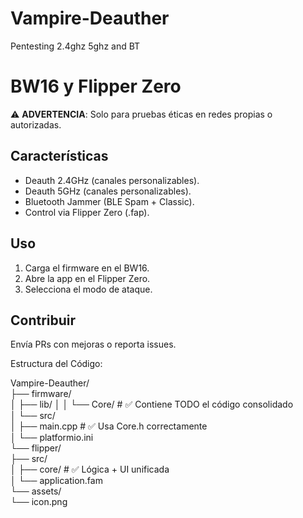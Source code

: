 # Vampire-Deauther
Pentesting 2.4ghz 5ghz and BT
# BW16 y Flipper Zero
⚠️ **ADVERTENCIA**: Solo para pruebas éticas en redes propias o autorizadas.  

## Características  
- Deauth 2.4GHz (canales personalizables).
- Deauth 5GHz  (canales personalizables).
- Bluetooth Jammer (BLE Spam + Classic).  
- Control via Flipper Zero (.fap).  

## Uso  
1. Carga el firmware en el BW16.  
2. Abre la app en el Flipper Zero.  
3. Selecciona el modo de ataque.  

## Contribuir  
Envía PRs con mejoras o reporta issues.  


Estructura del Código:

Vampire-Deauther/  
├── firmware/  
│   ├── lib/
│   │   └── Core/          # ✅ Contiene TODO el código consolidado  
│   └── src/  
│       ├── main.cpp       # ✅ Usa Core.h correctamente  
│       └── platformio.ini  
└── flipper/  
    ├── src/  
    │   ├── core/          # ✅ Lógica + UI unificada  
    │   └── application.fam  
    └── assets/  
        └── icon.png  
